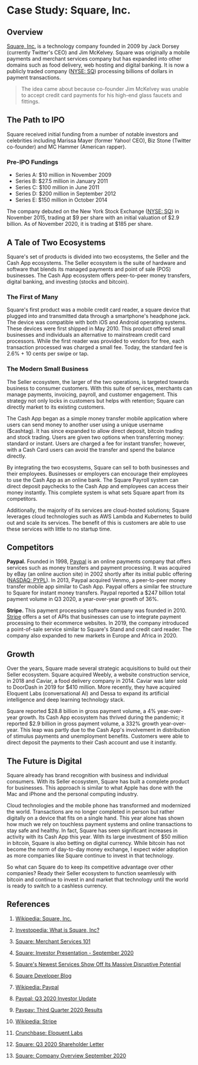 # Case Study: Square, Inc.

## Overview

[Square, Inc.](https://squareup.com/) is a technology company founded in 2009 by Jack Dorsey (currently Twitter's CEO) and Jim McKelvey. Square was originally a mobile payments and merchant services company but has expanded into other domains such as food delivery, web hosting and digital banking. It is now a publicly traded company ([NYSE: SQ](https://www.nyse.com/quote/XNYS:SQ)) processing billions of dollars in payment transactions.

> The idea came about because co-founder Jim McKelvey was unable to accept credit card payments for his high-end glass faucets and fittings.

## The Path to IPO

Square received initial funding from a number of notable investors and celebrities including Marissa Mayer (former Yahoo! CEO), Biz Stone (Twitter co-founder) and MC Hammer (American rapper).

### Pre-IPO Fundings
- Series A: $10 million in November 2009
- Series B: $27.5 million in January 2011
- Series C: $100 million in June 2011
- Series D: $200 million in September 2012
- Series E: $150 million in October 2014

The company debuted on the New York Stock Exchange ([NYSE: SQ](https://www.nyse.com/quote/XNYS:SQ)) in November 2015, trading at $9 per share with an initial valuation of $2.9 billion. As of November 2020, it is trading at $185 per share.

## A Tale of Two Ecosystems

Square's set of products is divided into two ecosystems, the Seller and the Cash App ecosystems. The Seller ecosystem is the suite of hardware and software that blends its managed payments and point of sale (POS) businesses. The Cash App ecosystem offers peer-to-peer money transfers, digital banking, and investing (stocks and bitcoin).

### The First of Many

Square's first product was a mobile credit card reader, a square device that plugged into and transmitted data through a smartphone's headphone jack. The device was compatible with both iOS and Android operating systems. These devices were first shipped in May 2010. This product offered small businesses and individuals an alternative to mainstream credit card processors. While the first reader was provided to vendors for free, each transaction processed was charged a small fee. Today, the standard fee is 2.6% + 10 cents per swipe or tap.

### The Modern Small Business

The Seller ecosystem, the larger of the two operations, is targeted towards business to consumer customers. With this suite of services, merchants can manage payments, invoicing, payroll, and customer engagement. This strategy not only locks in customers but helps with retention; Square can directly market to its existing customers.

The Cash App began as a simple money transfer mobile application where users can send money to another user using a unique username ($cashtag). It has since expanded to allow direct deposit, bitcoin trading and stock trading. Users are given two options when transferring money: standard or instant. Users are charged a fee for instant transfer; however, with a Cash Card users can avoid the transfer and spend the balance directly.

By integrating the two ecosystems, Square can sell to both businesses and their employees. Businesses or employers can encourage their employees to use the Cash App as an online bank. The Square Payroll system can direct deposit paychecks to the Cash App and employees can access their money instantly. This complete system is what sets Square apart from its competitors.

Additionally, the majority of its services are cloud-hosted solutions; Square leverages cloud technologies such as AWS Lambda and Kubernetes to build out and scale its services. The benefit of this is customers are able to use these services with little to no startup time.

## Competitors

**Paypal.** Founded in 1998, [Paypal](https://www.paypal.com/us/home) is an online payments company that offers services such as money transfers and payment processing. It was acquired by eBay (an online auction site) in 2002 shortly after its initial public offering ([NASDAQ: PYPL](https://www.nasdaq.com/market-activity/stocks/pypl)). In 2013, Paypal acquired Venmo, a peer-to-peer money transfer mobile app similar to Cash App. Paypal offers a similar fee structure to Square for instant money transfers. Paypal reported a $247 billion total payment volume in Q3 2020, a year-over-year growth of 36%.

**Stripe.** This payment processing software company was founded in 2010. [Stripe](https://stripe.com/) offers a set of APIs that businesses can use to integrate payment processing to their ecommerce websites. In 2019, the company introduced a point-of-sale service similar to Square's Stand and credit card reader. The company also expanded to new markets in Europe and Africa in 2020.

## Growth

Over the years, Square made several strategic acquisitions to build out their Seller ecosystem. Square acquired Weebly, a website construction service, in 2018 and Caviar, a food delivery company in 2014. Caviar was later sold to DoorDash in 2019 for $410 million. More recently, they have acquired Eloquent Labs (conversational AI) and Dessa to expand its artificial intelligence and deep learning technology stack.

Square reported $28.8 billion in gross payment volume, a 4% year-over-year growth. Its Cash App ecosystem has thrived during the pandemic; it reported $2.9 billion in gross payment volume, a 332% growth year-over-year. This leap was partly due to the Cash App's involvement in distribution of stimulus payments and unemployment benefits. Customers were able to direct deposit the payments to their Cash account and use it instantly.

## The Future is Digital

Square already has brand recognition with business and individual consumers. With its Seller ecosystem, Square has built a complete product for businesses. This approach is similar to what Apple has done with the Mac and iPhone and the personal computing industry.

Cloud technologies and the mobile phone has transformed and modernized the world. Transactions are no longer completed in person but rather digitally on a device that fits on a single hand. This year alone has shown how much we rely on touchless payment systems and online transactions to stay safe and healthy. In fact, Square has seen significant increases in activity with its Cash App this year. With its large investment of $50 million in bitcoin, Square is also betting on digital currency. While bitcoin has not become the norm of day-to-day money exchange, I expect wider adoption as more companies like Square continue to invest in that technology.

So what can Square do to keep its competitive advantage over other companies? Ready their Seller ecosystem to function seamlessly with bitcoin and continue to invest in and market that technology until the world is ready to switch to a cashless currency.

## References

1. [Wikipedia: Square, Inc.](https://en.wikipedia.org/wiki/Square,_Inc.)
2. [Investopedia: What is Square, Inc?](https://www.investopedia.com/articles/tech/021017/square.asp)

3. [Square: Merchant Services 101](https://squareup.com/us/en/payments/merchant-services)

4. [Square: Investor Presentation - September 2020](https://downloads.ctfassets.net/2d5q1td6cyxq/7aFACW8DlqMSuUWSLbhzOp/de1f61c19ae080beca0c2a4073bba83d/Square_Investor_Presentation___September_2020.pdf)

5. [Square's Newest Services Show Off Its Massive Disruptive Potential](https://www.fool.com/investing/2020/09/20/squares-newest-services-show-off-its-massive-disru/)

6. [Square Developer Blog](https://developer.squareup.com/blog/)

7. [Wikipedia: Paypal](https://en.wikipedia.org/wiki/PayPal)

8. [Paypal: Q3 2020 Investor Update](https://s1.q4cdn.com/633035571/files/doc_financials/2020/q3/PYPL_Q3-20_Investor_Update.pdf)

9. [Paypay: Third Quarter 2020 Results](https://s1.q4cdn.com/633035571/files/doc_financials/2020/q3/Q3-20-PayPal-Earnings-Release.pdf)

10. [Wikipedia: Stripe](https://en.wikipedia.org/wiki/Stripe_(company))

11. [Crunchbase: Eloquent Labs](https://www.crunchbase.com/organization/eloquent-labs)

12. [Square: Q3 2020 Shareholder Letter](https://s21.q4cdn.com/114365585/files/doc_financials/2020/Q2/Q3/3Q20-Shareholder-Letter-SQ.pdf)

13. [Square: Company Overview September 2020](https://downloads.ctfassets.net/2d5q1td6cyxq/7aFACW8DlqMSuUWSLbhzOp/de1f61c19ae080beca0c2a4073bba83d/Square_Investor_Presentation___September_2020.pdf)